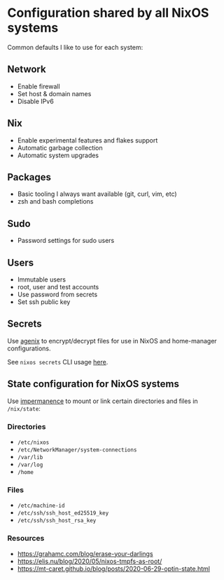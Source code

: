 # Configuration shared by all NixOS systems

Common defaults I like to use for each system:

## Network

- Enable firewall 
- Set host & domain names
- Disable IPv6

## Nix

- Enable experimental features and flakes support
- Automatic garbage collection 
- Automatic system upgrades

## Packages

- Basic tooling I always want available (git, curl, vim, etc)
- zsh and bash completions

## Sudo

- Password settings for sudo users

## Users

- Immutable users
- root, user and test accounts
- Use password from secrets
- Set ssh public key

## Secrets

Use [agenix](https://github.com/ryantm/agenix) to encrypt/decrypt files for use
in NixOS and home-manager configurations.  

See `nixos secrets` CLI usage [here](https://github.com/suderman/nixos/tree/main/secrets).

## State configuration for NixOS systems

Use [impermanence](https://github.com/nix-community/impermanence) to mount
or link certain directories and files in `/nix/state`:

### Directories

- `/etc/nixos`
- `/etc/NetworkManager/system-connections`
- `/var/lib`
- `/var/log`  
- `/home`

### Files

- `/etc/machine-id`
- `/etc/ssh/ssh_host_ed25519_key`
- `/etc/ssh/ssh_host_rsa_key`

### Resources
- <https://grahamc.com/blog/erase-your-darlings>
- <https://elis.nu/blog/2020/05/nixos-tmpfs-as-root/>
- <https://mt-caret.github.io/blog/posts/2020-06-29-optin-state.html>
